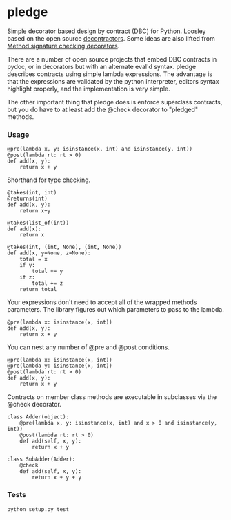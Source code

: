 pledge
============

Simple decorator based design by contract (DBC) for Python. Loosley based
on the open source [decontractors](https://github.com/thp/python-decontractors).
Some ideas are also lifted from [Method signature checking decorators](http://code.activestate.com/recipes/426123-method-signature-checking-decorators/).

There are a number of open source projects that embed DBC contracts in pydoc,
or in decorators but with an alternate eval'd syntax. pledge describes contracts
using simple lambda expressions. The advantage is that the expressions are
validated by the python interpreter, editors syntax highlight properly, and
the implementation is very simple.

The other important thing that pledge does is enforce superclass contracts,
but you do have to at least add the @check decorator to "pledged" methods.

### Usage

    @pre(lambda x, y: isinstance(x, int) and isinstance(y, int))
    @post(lambda rt: rt > 0)
    def add(x, y):
        return x + y

Shorthand for type checking.

    @takes(int, int)
    @returns(int)
    def add(x, y):
        return x+y
        
    @takes(list_of(int))
    def add(x):
        return x

    @takes(int, (int, None), (int, None))
    def add(x, y=None, z=None):
        total = x
        if y:
            total += y
        if z:
            total += z
        return total

Your expressions don't need to accept all of the wrapped methods parameters.
The library figures out which parameters to pass to the lambda.

    @pre(lambda x: isinstance(x, int))
    def add(x, y):
        return x + y

You can nest any number of @pre and @post conditions.

    @pre(lambda x: isinstance(x, int))
    @pre(lambda y: isinstance(x, int))
    @post(lambda rt: rt > 0)
    def add(x, y):
        return x + y

Contracts on member class methods are executable in subclasses via the
@check decorator.

    class Adder(object):
        @pre(lambda x, y: isinstance(x, int) and x > 0 and isinstance(y, int))
        @post(lambda rt: rt > 0)
        def add(self, x, y):
            return x + y

    class SubAdder(Adder):
        @check
        def add(self, x, y):
            return x + y + y

### Tests

    python setup.py test
